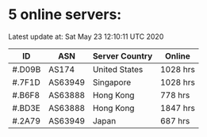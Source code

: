 # 5 online servers:

Latest update at: Sat May 23 12:10:11 UTC 2020

| ID | ASN | Server Country | Online |
| -- | --- | -------------- | ------ |
| #.D09B | AS174 | United States | 1028 hrs |
| #.7F1D | AS63949 | Singapore | 1028 hrs |
| #.B6F8 | AS63888 | Hong Kong | 778 hrs |
| #.BD3E | AS63888 | Hong Kong | 1847 hrs |
| #.2A79 | AS63949 | Japan | 687 hrs |

